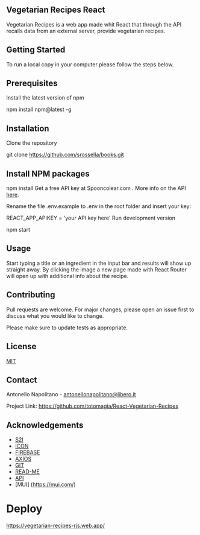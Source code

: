 ## Vegetarian Recipes React

Vegetarian Recipes is a web app made whit React that through the API recalls data from an external server, provide vegetarian recipes.

## Getting Started
To run a local copy in your computer please follow the steps below.

## Prerequisites

Install the latest version of npm

npm install npm@latest -g

## Installation
Clone the repository

git clone https://github.com/srossella/books.git

## Install NPM packages

npm install
Get a free API key at Spooncolear.com . More info on the API [here](https://spoonacular.com/food-api).

Rename the file .env.example to .env in the root folder and insert your key:

REACT_APP_APIKEY = 'your API key here'
Run development version

npm start

## Usage

Start typing a title or an ingredient in the input bar and results will show up straight away. By clicking the image a new page made with React Router will open up with additional info about the recipe.

## Contributing

Pull requests are welcome. For major changes, please open an issue first to discuss what you would like to change.

Please make sure to update tests as appropriate.

## License

[MIT](https://choosealicense.com/licenses/mit/)

## Contact

Antonello Napolitano - antonellonapolitano@libero.it

Project Link: https://github.com/totomagia/React-Vegetarian-Recipes

## Acknowledgements

* [S2I](https://www.start2impact.it/)
* [ICON](https://www.icon-icon.com)
* [FIREBASE](https://firebase.google.com/)
* [AXIOS](https://www.npmjs.com/package/axios)
* [GIT](https://github.com/)
* [READ-ME](https://www.makeareadme.com/)
* [API](https://spoonacular.com/food-api)
* [MUI] (https://mui.com/)

# Deploy
https://vegetarian-recipes-rjs.web.app/


